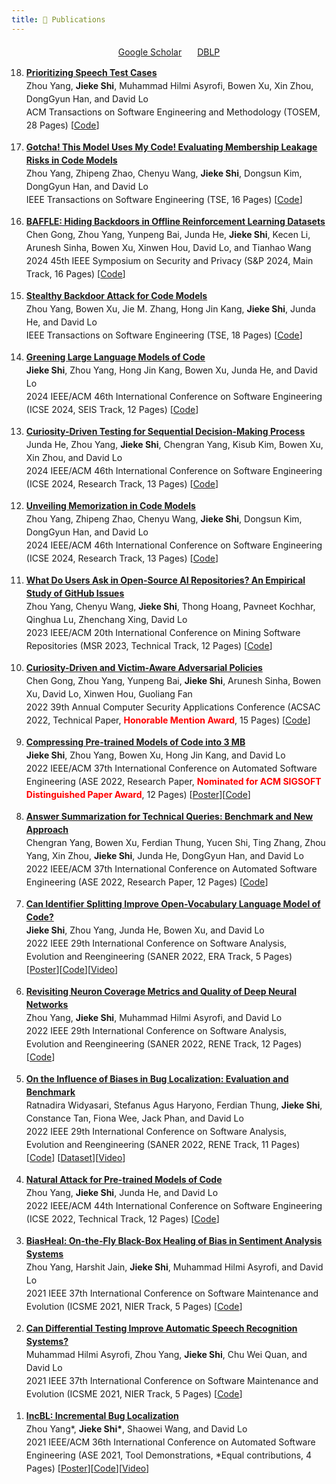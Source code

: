 ```yaml
---
title: 📖 Publications
---
```



<div style="margin-top: 20px; display: flex; justify-content: center; align-items: center;">
  <!-- Google Scholar Icon and Link -->
  <div style="margin-right: 25px;">
    <i class="fas fa-graduation-cap" style="color: #1f4e9a;"></i>
    <a href="https://scholar.google.com/citations?hl=en&user=wIbgZVoAAAAJ&view_op=list_works&sortby=pubdate" target="_blank">Google Scholar</a>
  </div>

  <!-- DBLP Icon and Link -->
  <div>
    <i class="fas fa-book" style="color: #1f4e9a;"></i>
    <a href="https://dblp.uni-trier.de/pid/246/7302.html" target="_blank">DBLP</a>
  </div>
</div>



<ol reversed>

<li style="line-height: 1.5; margin-bottom: 1em;">
    <a href="https://arxiv.org/pdf/2302.00330" target="_blank">
    <b>Prioritizing Speech Test Cases</b></b>
    </a></br>
    Zhou Yang, <b>Jieke Shi</b>, Muhammad Hilmi Asyrofi, Bowen Xu, Xin Zhou, DongGyun Han, and David Lo <br>
    ACM Transactions on Software Engineering and Methodology (TOSEM, 28 Pages) [<a href= "https://github.com/yangzhou6666/ASRProphet" target="_blank">Code</a>]
</li>

<li style="line-height: 1.5; margin-bottom: 1em;">
    <a href="https://arxiv.org/pdf/2310.01166" target="_blank">
    <b>Gotcha! This Model Uses My Code! Evaluating Membership Leakage Risks in Code Models</b></b>
    </a></br>
    Zhou Yang, Zhipeng Zhao, Chenyu Wang, <b>Jieke Shi</b>, Dongsun Kim, DongGyun Han, and David Lo <br>
    IEEE Transactions on Software Engineering (TSE, 16 Pages) [<a href= "" target="_blank">Code</a>]
</li>

<li style="line-height: 1.5; margin-bottom: 1em;">
    <a href="https://arxiv.org/pdf/2210.04688" target="_blank">
    <b>BAFFLE: Hiding Backdoors in Offline Reinforcement Learning Datasets</b></b>
    </a></br>
    Chen Gong, Zhou Yang, Yunpeng Bai, Junda He, <b>Jieke Shi</b>, Kecen Li, Arunesh Sinha, Bowen Xu, Xinwen Hou, David Lo, and Tianhao Wang <br>
    2024 45th IEEE Symposium on Security and Privacy (S&P 2024, Main Track, 16 Pages) [<a href= "https://github.com/2019ChenGong/Offline_RL_Poisoner" target="_blank">Code</a>]
</li>

<li style="line-height: 1.5; margin-bottom: 1em;">
    <a href="https://arxiv.org/pdf/2301.02496" target="_blank">
    <!--<font color='red'>[Top-tier]</font>-->
    <b>Stealthy Backdoor Attack for Code Models</b>
</a></br>
    Zhou Yang, Bowen Xu, Jie M. Zhang, Hong Jin Kang, <b>Jieke Shi</b>, Junda He, and David Lo <br>
    IEEE Transactions on Software Engineering (TSE, 18 Pages) [<a href= "https://github.com/yangzhou6666/adversarial-backdoor-for-code-models" target="_blank">Code</a>]
</li>

<li style="line-height: 1.5; margin-bottom: 1em;">
    <a href="https://arxiv.org/pdf/2309.04076" target="_blank">
    <b>Greening Large Language Models of Code</b></b>
    </a></br>
    <b>Jieke Shi</b>, Zhou Yang, Hong Jin Kang, Bowen Xu, Junda He, and David Lo <br>
    2024 IEEE/ACM 46th International Conference on Software Engineering (ICSE 2024, SEIS Track, 12 Pages) [<a href= "https://github.com/soarsmu/Avatar" target="_blank">Code</a>]
</li>

<li style="line-height: 1.5; margin-bottom: 1em;">
    <a href="https://dl.acm.org/doi/pdf/10.1145/3597503.3639149" target="_blank">
    <!--<font color='red'>[Top-tier]</font>-->
    <b>Curiosity-Driven Testing for Sequential Decision-Making Process</b></a></br>
    Junda He, Zhou Yang, <b>Jieke Shi</b>, Chengran Yang, Kisub Kim, Bowen Xu, Xin Zhou, and David Lo <br>
    2024 IEEE/ACM 46th International Conference on Software Engineering (ICSE 2024, Research Track, 13 Pages) [<a href= "https://figshare.com/s/6d7a984f6ef797904d4b" target="_blank">Code</a>]
</li>

<li style="line-height: 1.5; margin-bottom: 1em;">
    <a href="https://arxiv.org/pdf/2308.09932" target="_blank">
    <b>Unveiling Memorization in Code Models</b></a><br>
    Zhou Yang, Zhipeng Zhao, Chenyu Wang, <b>Jieke Shi</b>, Dongsun Kim, DongGyun Han, and David Lo <br>
    2024 IEEE/ACM 46th International Conference on Software Engineering (ICSE 2024, Research Track, 13 Pages) [<a href= "https://github.com/yangzhou6666/Privacy-in-Code-Models" target="_blank">Code</a>]
</li>

<li style="line-height: 1.5; margin-bottom: 1em;">
    <a href="https://arxiv.org/pdf/2303.09795.pdf" target="_blank">
    <b>What Do Users Ask in Open-Source AI Repositories? An Empirical Study of GitHub Issues</b></a> </br>
    Zhou Yang, Chenyu Wang, <b>Jieke Shi</b>, Thong Hoang, Pavneet Kochhar, Qinghua Lu, Zhenchang Xing, David Lo <br>
    2023 IEEE/ACM 20th International Conference on Mining Software Repositories (MSR 2023, Technical Track, 12 Pages) [<a href= "https://github.com/soarsmu/Mining-AI-repos-issues" target="_blank">Code</a>]
</li>

<li style="line-height: 1.5; margin-bottom: 1em;">
    <a href="../pubs/ACSAC_2022.pdf" target="_blank">
    <!--<font color='red'>[Top-tier]</font>-->
    <b>Curiosity-Driven and Victim-Aware Adversarial Policies</b></a> <br>
    Chen Gong, Zhou Yang, Yunpeng Bai, <b>Jieke Shi</b>, Arunesh Sinha, Bowen Xu, David Lo, Xinwen Hou, Guoliang Fan <br>
    2022 39th Annual Computer Security Applications Conference (ACSAC 2022, Technical Paper, <i class="fas fa-medal" style="color:red;"></i><font color="red"><b>Honorable Mention Award</b></font>, 15 Pages)  [<a href= "https://github.com/soarsmu/Curiosity_in_Adversarial_Policy" target="_blank">Code</a>]
</li>

<li style="line-height: 1.5; margin-bottom: 1em;">
    <a href="../pubs/ASE_2022.pdf" target="_blank">
    <b>Compressing Pre-trained Models of Code into 3 MB</b></a> </br>
    <b>Jieke Shi</b>, Zhou Yang, Bowen Xu, Hong Jin Kang, and David Lo </br>
    2022 IEEE/ACM 37th International Conference on Automated Software Engineering (ASE 2022, Research Paper, <i class="fas fa-medal" style="color:red;"></i><font color="red"><b>Nominated for ACM SIGSOFT Distinguished Paper Award</b></font>, 12 Pages) [<a href= "../pubs/ASE_2022_poster.pdf" target="_blank">Poster</a>][<a href= "https://github.com/soarsmu/Compressor" target="_blank">Code</a>]
</li>

<li style="line-height: 1.5; margin-bottom: 1em;">
    <a href="https://arxiv.org/pdf/2209.10868.pdf" target="_blank">
    <b>Answer Summarization for Technical Queries: Benchmark and New Approach</b></a> </br>
    Chengran Yang, Bowen Xu, Ferdian Thung, Yucen Shi, Ting Zhang, Zhou Yang, Xin Zhou, <b>Jieke Shi</b>, Junda He, DongGyun Han, and David Lo </br>
    2022 IEEE/ACM 37th International Conference on Automated Software Engineering (ASE 2022, Research Paper, 12 Pages) [<a href= "https://github.com/TechSumBot/TechSumBot" target="_blank">Code</a>]
</li>

<li style="line-height: 1.5; margin-bottom: 1em;">
	<a href="../pubs/SANER_2022_1.pdf" target="_blank">
	<b>Can Identifier Splitting Improve Open-Vocabulary Language Model of Code?</b></a> </br>
	<b>Jieke Shi</b>, Zhou Yang, Junda He, Bowen Xu, and David Lo </br>
	2022 IEEE 29th International Conference on Software Analysis, Evolution and Reengineering (SANER 2022, ERA Track, 5 Pages) [<a href= "../pubs/SANER_poster.pdf" target="_blank">Poster</a>][<a href= "https://github.com/soarsmu/CodeNLM.git" target="_blank">Code</a>][<a href= "https://youtu.be/wFB_w6gHgcI" target="_blank">Video</a>]
	</li>

<li style="line-height: 1.5; margin-bottom: 1em;">
    <a href="../pubs/SANER_2022_3.pdf" target="_blank">
    <b>Revisiting Neuron Coverage Metrics and Quality of Deep Neural Networks</b></a> </br>
    Zhou Yang, <b>Jieke Shi</b>, Muhammad Hilmi Asyrofi, and David Lo </br>
    2022 IEEE 29th International Conference on Software Analysis, Evolution and Reengineering (SANER 2022, RENE Track, 12 Pages) [<a href= "https://github.com/soarsmu/Revisiting_Neuron_Coverage.git" target="_blank">Code</a>]
</li>

<li style="line-height: 1.5; margin-bottom: 1em;">
    <a href="../pubs/SANER_2022_2.pdf" target="_blank">
    <b>On the Influence of Biases in Bug Localization: Evaluation and Benchmark</b></a> </br>
    Ratnadira Widyasari, Stefanus Agus Haryono, Ferdian Thung, <b>Jieke Shi</b>, Constance Tan, Fiona Wee, Jack Phan, and David Lo </br>
    2022 IEEE 29th International Conference on Software Analysis, Evolution and Reengineering (SANER 2022, RENE Track, 11 Pages) [<a href= "https://github.com/jiekeshi/Bias-in-BL.git" target="_blank">Code</a>] [<a href= "https://github.com/soarsmu/Python-Bug-Report-Dataset" target="_blank">Dataset</a>][<a href= "https://youtu.be/NDwtTHdsHS4" target="_blank">Video</a>]
</li>

<li style="line-height: 1.5; margin-bottom: 1em;">
	<a href="../pubs/ICSE_2022.pdf" target="_blank">
	<b>Natural Attack for Pre-trained Models of Code</b></a> </br>
	Zhou Yang, <b>Jieke Shi</b>, Junda He, and David Lo </br>
	2022 IEEE/ACM 44th International Conference on Software Engineering (ICSE 2022, Technical Track, 12 Pages) [<a href= "https://github.com/soarsmu/attack-pretrain-models-of-code.git" target="_blank">Code</a>]
</li>

<li style="line-height: 1.5; margin-bottom: 1em;">
	<a href="../pubs/BiasHeal.pdf" target="_blank">
	<b>BiasHeal: On-the-Fly Black-Box Healing of Bias in Sentiment Analysis Systems</b></a> </br>
	Zhou Yang, Harshit Jain, <b>Jieke Shi</b>, Muhammad Hilmi Asyrofi, and David Lo </br>
	2021 IEEE 37th International Conference on Software Maintenance and Evolution (ICSME 2021, NIER Track, 5 Pages) [<a href= "https://github.com/yangzhou6666/BiasFinder/tree/self-healing" target="_blank">Code</a>]
</li>

<li style="line-height: 1.5; margin-bottom: 1em;">
	<a href="../pubs/ASREvolve.pdf" target="_blank">
	<b>Can Differential Testing Improve Automatic Speech Recognition Systems?</b></a> </br>
	Muhammad Hilmi Asyrofi, Zhou Yang, <b>Jieke Shi</b>, Chu Wei Quan, and David Lo </br>
	2021 IEEE 37th International Conference on Software Maintenance and Evolution (ICSME 2021, NIER Track, 5 Pages) [<a href= "https://github.com/mhilmiasyrofi/CrossASRv2" target="_blank">Code</a>]
</li>

<li style="line-height: 1.5; margin-bottom: 1em;">
	<a href="../pubs/incbl.pdf" target="_blank">
	<b>IncBL: Incremental Bug Localization</b></a> </br>
	Zhou Yang*, <b>Jieke Shi*</b>, Shaowei Wang, and David Lo </br>
	2021 IEEE/ACM 36th International Conference on Automated Software Engineering (ASE 2021, Tool Demonstrations, *Equal contributions, 4 Pages) [<a href= "../pubs/IncBL_poster.pdf" target="_blank">Poster</a>][<a href= "https://github.com/soarsmu/IncBL" target="_blank">Code</a>][<a href= "https://youtu.be/G4gMuvlJSb0" target="_blank">Video</a>]
</li>

</ol>

